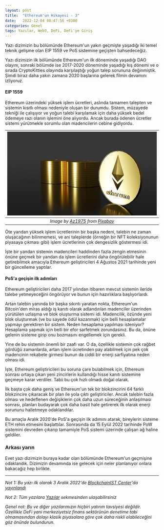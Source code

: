 ```yaml
---
layout: post
title:  "Ethereum'un Hikayesi - 3"
date:   2022-12-04 08:47:56 +0300
categories: Genel
tags: Yazılar, Web3, DeFi, DeFi'ye Giriş
---
```


Yazı dizimizin bu bölümünde Ethereum'un yakın geçmişte yaşadığı iki temel teknik gelişme olan EIP 1559 ve PoS sistemine geçişten bahsedeceğiz. 

Yazı dizimizin ilk bölümünde Ethereum'un ilk döneminde yaşadığı DAO olayını, sonraki bölümde ise 2017-2020 döneminde yaşadığı kış dönemi ve o sırada CryptoKitties olayında karşılaştığı yoğun talep sorununa değinmiştik. Şimdi biraz daha yakın zamana 2020 başlarına gelerek filmin devamını izliyoruz. 

#### EIP 1559

Ethereum üzerindeki yüksek işlem ücretleri, aslında tamamen talepten ve sistemin kısıtlı olması nedeniyle oluşan bir durumdu. Sistem, müzayede tekniği ile çalışıyor ve  yoğun talebi karşılamak için daha yüksek bedel ödemeye razı olanın işlemini öne alıyordu. Ancak burada ödenen ücretler sistemi yürütmekle sorumlu olan madencilerin cebine gidiyordu. 

| ![ethereum_3](/assets/ethereum-7107978_800.jpg)|
|:--:| 
| *Image by [Az1975](https://pixabay.com/users/az1975-18732333/) from [Pixabay](https://pixabay.com/)*|

Öte yandan yüksek işlem ücretlerinin bir başka nedeni, talebin ne zaman oluşacağının bilinmemesi, ve ani taleplerde (örneğin bir NFT koleksiyonunun piyasaya çıkması gibi) işlem ücretlerinin çok dengesizlik göstermesi idi. 

İşte bir yandan sistemin madencileri haddinden fazla zengin etmesinin önüne geçmek bir yandan da işlem ücretlerini daha öngörülebilir hale getirebilmek amacıyla Ethereum geliştiricileri 4 Ağustos 2021 tarihinde yeni bir güncelleme yaptılar.  

#### PoS'a geçişin ilk adımları
Ethereum geliştiricileri daha 2017 yılından itibaren mevcut sistemin ileride talebe yetmeyeceğini öngörüyor ve bunun için hazırlıklara başlıyorlardı. 

Artan talebin yanında bir başka sıkıntı yaratan nokta, Ethereum'un Bitcoin'den miras aldığı iş kanıtı olarak adlandırılan madenciler üzerinden yürütülen uzlaşma ve blok oluşturma sistemi idi. Madencilik, özünde yeni blok oluşturmak (ve bu sayede ödül kazanmak) için belli hesaplamalar yapmayı gerektiren bir sistem. Neden hesaplama yapılması isteniyor? Hesaplama yapmak için belli bir efor sarfetmek zorundasınız. Bu da, önüne gelenin sisteme girip onu bozmasını engellemek için gerekli.

Yine de bu sistemin önemli bir zaafı var. O da, özellikle sistemin çok rağbet gördüğü zamanlarda, artan işlem ücretinden pay alabilmek için pek çok madencinin rekabete girmesi bunun da ciddi bir enerji sarfiyatına neden olması idi. 

İşte, Ethereum geliştiricileri bu soruna çare bulabilmek için, Ethereum sonrası ortaya çıkan yeni zincirlerin kullandığı hisse kanıtı sistemine geçmeye karar verdiler.  Tabii bu çok hızlı olmadı doğal olarak. 

İlk başta çok daha geniş ve Ethereum'un tek bir blokzincirini 64 farklı blokzincire çıkaracak bir plan ile yola çıktı geliştiriciler. Ancak talebin fazla olması ve hedeflenen değişiklerin çok daha uzun süreceğinin anlaşılması sonrası, planları budayarak çok daha basit hale getirerek ilk olarak enerji sorununu halletmeye odaklandılar. 

Bu amaçla Aralık 2020'de PoS'a geçişin ilk adımını atarak, bireylerin sisteme ETH rehin etmesini başlattılar. Sonrasında da 15 Eylül 2022 tarihinde PoW sistemini devreden çıkarıp tamamiyle PoS sistemi üzerinde çalışan ağ haline geldiler. 

### Arkası yarın

Evet yazı dizimizin buraya kadar olan bölümünde Ethereum'un geçmişine odaklandık. Dizimizin devamında ise gelecek için neler planlanıyor onlara bakacağız hep birlikte.

---

*Not 1: Bu yazı ilk olarak 3 Aralık 2022'de [BlockchainIST Center](https://medium.com/blockchainist-center)'da [yayınlandı]()*

*Not 2: Tüm yazılara [Yazılar](/articles/) sekmesinden ulaşabilirsiniz*

*Genel not: Bu ve diğer yazılarımızın hiçbiri yatırım tavsiyesi değildir. Özellikle DeFi yani merkeziyetsiz finans sektörünün denetime tabi olmamasından dolayı klasik piyasalara göre çok daha riskli olabileceğini göz önünde bulundurun.* 

